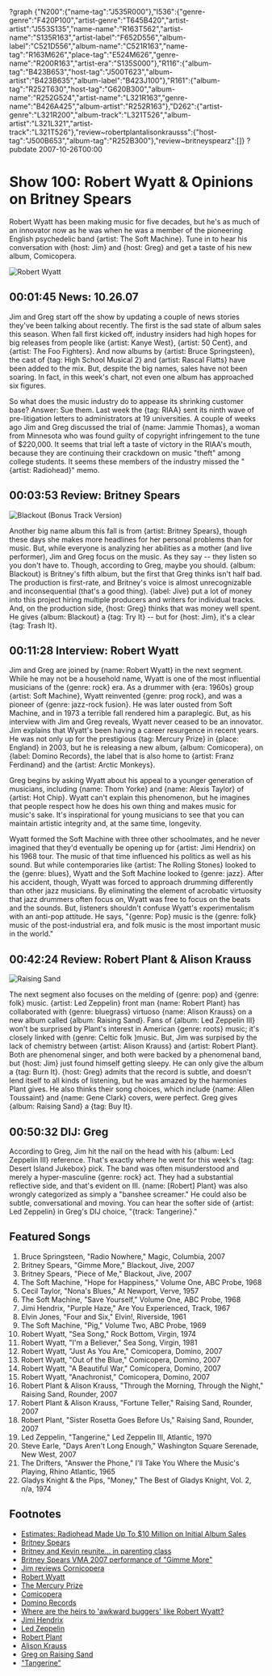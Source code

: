 ?graph {"N200":{"name-tag":"J535R000"},"I536":{"genre-genre":"F420P100","artist-genre":"T645B420","artist-artist":"J553S135","name-name":"R163T562","artist-name":"S135R163","artist-label":"F652D556","album-label":"C521D556","album-name":"C521R163","name-tag":"R163M626","place-tag":"E524M626","genre-name":"R200R163","artist-era":"S135S000"},"R116":{"album-tag":"B423B653","host-tag":"J500T623","album-artist":"B423B635","album-label":"B423J100"},"R161":{"album-tag":"R252T630","host-tag":"G620B300","album-name":"R252G524","artist-name":"L321R163","genre-name":"B426A425","album-artist":"R252R163"},"D262":{"artist-genre":"L321R200","album-track":"L321T526","album-artist":"L321L321","artist-track":"L321T526"},"review~robertplantalisonkrausss":{"host-tag":"J500B653","album-tag":"R252B300"},"review~britneyspearz":[]}
?pubdate 2007-10-26T00:00

# Show 100: Robert Wyatt & Opinions on Britney Spears
Robert Wyatt has been making music for five decades, but he's as much of an innovator now as he was when he was a member of the pioneering English psychedelic band {artist: The Soft Machine}. Tune in to hear his conversation with {host: Jim} and {host: Greg} and get a taste of his new album, Comicopera.

![Robert Wyatt](http://www.strongcomet.com/wyatt/wp-content/uploads/2015/01/Robertwyatt-Q.jpg)

## 00:01:45 News: 10.26.07
Jim and Greg start off the show by updating a couple of news stories they've been talking about recently. The first is the sad state of album sales this season. When fall first kicked off, industry insiders had high hopes for big releases from people like {artist: Kanye West}, {artist: 50 Cent}, and {artist: The Foo Fighters}. And now albums by {artist: Bruce Springsteen}, the cast of {tag: High School Musical 2} and {artist: Rascal Flatts} have been added to the mix. But, despite the big names, sales have not been soaring. In fact, in this week's chart, not even one album has approached six figures.

So what does the music industry do to appease its shrinking customer base? Answer: Sue them. Last week the {tag: RIAA} sent its ninth wave of pre-litigation letters to administrators at 19 universities. A couple of weeks ago Jim and Greg discussed the trial of {name: Jammie Thomas}, a woman from Minnesota who was found guilty of copyright infringement to the tune of $220,000. It seems that trial left a taste of victory in the RIAA's mouth, because they are continuing their crackdown on music "theft" among college students. It seems these members of the industry missed the "{artist: Radiohead}" memo.

## 00:03:53 Review: Britney Spears
![Blackout (Bonus Track Version)](http://is1.mzstatic.com/image/thumb/Music/v4/5e/cc/68/5ecc6888-96a5-df9e-4c14-857332f31ea3/source/600x600bb.jpg "217005/266858037")

Another big name album this fall is from {artist: Britney Spears}, though these days she makes more headlines for her personal problems than for music. But, while everyone is analyzing her abilities as a mother (and live performer),  Jim and Greg focus on the music. As they say -- they listen so you don't have to. Though, according to Greg, maybe you should. {album: Blackout} is Britney's fifth album, but the first that Greg thinks isn't half bad. The production is first-rate, and Britney's voice is almost unrecognizable and inconsequential (that's a good thing). {label: Jive} put a lot of money into this project hiring multiple producers and writers for individual tracks. And, on the production side, {host: Greg} thinks that was money well spent. He gives {album: Blackout} a {tag: Try It} -- but for {host: Jim}, it's a clear {tag: Trash It}.

## 00:11:28 Interview: Robert Wyatt
Jim and Greg are joined by {name: Robert Wyatt} in the next segment. While he may not be a household name, Wyatt is one of the most influential musicians of the {genre: rock} era. As a drummer with {era: 1960s} group {artist: Soft Machine}, Wyatt reinvented {genre: prog rock}, and was a pioneer of {genre: jazz-rock fusion}. He was later ousted from Soft Machine, and in 1973 a terrible fall rendered him a paraplegic. But, as his interview with Jim and Greg reveals, Wyatt never ceased to be an innovator. Jim explains that Wyatt's been having a career resurgence in recent years. He was not only up for the prestigious {tag: Mercury Prize} in {place: England} in 2003, but he is releasing a new album, {album: Comicopera}, on {label: Domino Records}, the label that is also home to {artist: Franz Ferdinand} and the {artist: Arctic Monkeys}.

Greg begins by asking Wyatt about his appeal to a younger generation of musicians, including {name: Thom Yorke} and {name: Alexis Taylor} of {artist: Hot Chip}. Wyatt can't explain this phenomenon, but he imagines that people respect how he does his own thing and makes music for music's sake. It's inspirational for young musicians to see that you can maintain artistic integrity and, at the same time, longevity.

Wyatt formed the Soft Machine with three other schoolmates, and he never imagined that they'd eventually be opening up for {artist: Jimi Hendrix} on his 1968 tour. The music of that time influenced his politics as well as his sound. But while contemporaries like {artist: The Rolling Stones} looked to the {genre: blues}, Wyatt and the Soft Machine looked to {genre: jazz}. After his accident, though, Wyatt was forced to approach drumming differently than other jazz musicians. By eliminating the element of acrobatic virtuosity that jazz drummers often focus on, Wyatt was free to focus on the beats and the sounds. But, listeners shouldn't confuse Wyatt's experimentalism with an anti-pop attitude. He says, "{genre: Pop} music is the {genre: folk} music of the post-industrial era, and folk music is the most important music in the world."

## 00:42:24 Review: Robert Plant & Alison Krauss
![Raising Sand](http://is3.mzstatic.com/image/thumb/Music/v4/6f/d1/7b/6fd17b76-e396-940a-2430-a7481adf1836/source/600x600bb.jpg "288062/379530018")

The next segment also focuses on the melding of {genre: pop} and {genre: folk} music. {artist: Led Zeppelin} front man {name: Robert Plant} has collaborated with {genre: bluegrass} virtuoso {name: Alison Krauss} on a new album called {album: Raising Sand}. Fans of {album: Led Zeppelin III} won't be surprised by Plant's interest in American {genre: roots} music; it's closely linked with {genre: Celtic folk }music. But, Jim was surpised by the lack of chemistry between {artist: Alison Krauss} and {artist: Robert Plant}. Both are phenomenal singer, and both were backed by a phenomenal band, but {host: Jim} just found himself getting sleepy. He can only give the album a {tag: Burn It}. {host: Greg} admits that the record is subtle, and doesn't lend itself to all kinds of listening, but he was amazed by the harmonies Plant gives. He also thinks their song choices, which include {name: Allen Toussaint} and {name: Gene Clark} covers, were perfect. Greg gives {album: Raising Sand} a {tag: Buy It}.

## 00:50:32 DIJ: Greg
According to Greg, Jim hit the nail on the head with his {album: Led Zeppelin III} reference. That's exactly where he went for this week's {tag: Desert Island Jukebox} pick. The band was often misunderstood and merely a hyper-masculine {genre: rock} act. They had a substantial reflective side, and that's evident on III. {name: [Robert] Plant} was also wrongly categorized as simply a "banshee screamer." He could also be subtle, conversational and moving. You can hear the softer side of {artist: Led Zeppelin} in Greg's DIJ choice, "{track: Tangerine}."

## Featured Songs
1. Bruce Springsteen, "Radio Nowhere," Magic, Columbia, 2007
2. Britney Spears, "Gimme More," Blackout, Jive, 2007
3. Britney Spears, "Piece of Me," Blackout, Jive, 2007
4. The Soft Machine, "Hope for Happiness," Volume One, ABC Probe, 1968
5. Cecil Taylor, "Nona's Blues," At Newport, Verve, 1957
6. The Soft Machine, "Save Yourself," Volume One, ABC Probe, 1968
7. Jimi Hendrix, "Purple Haze," Are You Experienced, Track, 1967
8. Elvin Jones, "Four and Six," Elvin!, Riverside, 1961
9. The Soft Machine, "Pig," Volume Two, ABC Probe, 1969
10. Robert Wyatt, "Sea Song," Rock Bottom, Virgin, 1974
11. Robert Wyatt, "I'm a Believer," Sea Song, Virgin, 1981
12. Robert Wyatt, "Just As You Are," Comicopera, Domino, 2007
13. Robert Wyatt, "Out of the Blue," Comicopera, Domino, 2007
14. Robert Wyatt, "A Beautiful War," Comicopera, Domino, 2007
15. Robert Wyatt, "Anachronist," Comicopera, Domino, 2007
16. Robert Plant & Alison Krauss, "Through the Morning, Through the Night," Raising Sand, Rounder, 2007
17. Robert Plant & Alison Krauss, "Fortune Teller," Raising Sand, Rounder, 2007
18. Robert Plant, "Sister Rosetta Goes Before Us," Raising Sand, Rounder, 2007
19. Led Zeppelin, "Tangerine," Led Zeppelin III, Atlantic, 1970
20. Steve Earle, "Days Aren't Long Enough," Washington Square Serenade, New West, 2007
21. The Drifters, "Answer the Phone," I'll Take You Where the Music's Playing, Rhino Atlantic, 1965
22. Gladys Knight & the Pips, "Money," The Best of Gladys Knight, Vol. 2, n/a, 1974

## Footnotes
- [Estimates: Radiohead Made Up To $10 Million on Initial Album Sales](http://blog.wired.com/music/2007/10/estimates-radio.html)
- [Britney Spears](http://www.britneyspears.com/)
- [Britney and Kevin reunite... in parenting class](http://www.msnbc.msn.com/id/21475225/)
- [Britney Spears VMA 2007 performance of "Gimme More"](http://www.youtube.com/watch?v=ZlrJ02yNxNo)
- [Jim reviews Cornicopera](http://www.jimdero.com/News2007/Wyatt.htm)
- [Robert Wyatt](http://www.allmusic.com/cg/amg.dll?p=amg&sql=11:3ifixqr5ldfe)
- [The Mercury Prize](http://www.nationwidemercurys.com/)
- [Comicopera](http://www.metacritic.com/music/artists/wyattrobert/comicopera?q=comicopera)
- [Domino Records](http://www.dominorecordco.com/)
- [Where are the heirs to 'awkward buggers' like Robert Wyatt?](http://blogs.guardian.co.uk/music/2007/10/where_are_the_heirs_to_awkward.html)
- [Jimi Hendrix](http://www.jimihendrix.com/)
- [Led Zeppelin](http://www.ledzeppelin.com/)
- [Robert Plant](http://www.robertplant.com/)
- [Alison Krauss](http://www.robertplant.com/)
- [Greg on Raising Sand](http://leisureblogs.chicagotribune.com/turn_it_up/2007/10/odd-couple-robe.html)
- ["Tangerine"](http://www.songfacts.com/detail.php?id=323)
